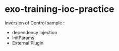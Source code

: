 exo-training-ioc-practice
=========================

Inversion of Control sample : 
- dependency injection
- InitParams
- External Plugin
